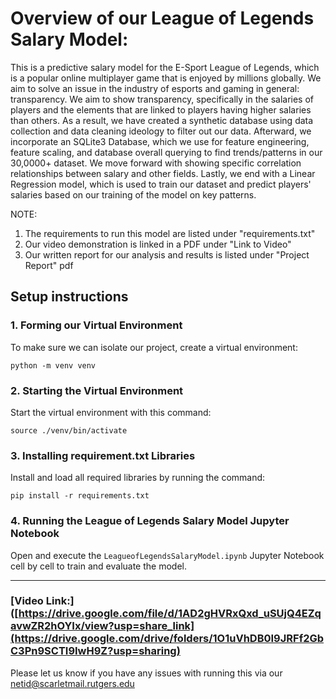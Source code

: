 
# Overview of our League of Legends Salary Model:
This is a predictive salary model for the E-Sport League of Legends, which is a popular online multiplayer game that is enjoyed by millions globally. 
We aim to solve an issue in the industry of esports and gaming in general: transparency. We aim to show transparency, specifically in the salaries of players and the elements that are linked to players having higher salaries than others.
As a result, we have created a synthetic database using data collection and data cleaning ideology to filter out our data. Afterward, we incorporate an SQLite3 Database, which we use for feature engineering, feature scaling, and database overall querying to find trends/patterns in our 30,0000+ dataset.  We move forward with showing specific correlation relationships between salary and other fields. Lastly, we end with a Linear Regression model, which is used to train our dataset and predict players' salaries based on our training of the model on key patterns.  

NOTE:
1. The requirements to run this model are listed under "requirements.txt"
2. Our video demonstration is linked in a PDF under "Link to Video"
3. Our written report for our analysis and results is listed under "Project Report" pdf

## Setup instructions

### 1. Forming our Virtual Environment

To make sure we can isolate our project, create a virtual environment:

```
python -m venv venv
```

### 2. Starting the Virtual Environment

Start the virtual environment with this command:

```
source ./venv/bin/activate
```

### 3. Installing requirement.txt Libraries

Install and load all required libraries by running the command:

```
pip install -r requirements.txt
```

### 4. Running the League of Legends Salary Model Jupyter Notebook

Open and execute the `LeagueofLegendsSalaryModel.ipynb` Jupyter Notebook cell by cell to train and evaluate the model.

---

### [Video Link:]([https://drive.google.com/file/d/1AD2gHVRxQxd_uSUjQ4EZqavwZR2hOYIx/view?usp=share_link](https://drive.google.com/drive/folders/1O1uVhDB0I9JRFf2GbC3Pn9SCTI9IwH9Z?usp=sharing)


Please let us know if you have any issues with running this via our netid@scarletmail.rutgers.edu  
